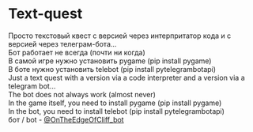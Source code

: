 # Text-quest
Просто текстовый квест с верcией через интерпритатор кода и с версией через телеграм-бота...  
Бот работает не всегда (почти ни когда)  
В самой игре нужно установить pygame (pip install pygame)   
В боте нужно установить telebot (pip install pytelegrambotapi)   
Just a text quest with a version via a code interpreter and a version via a telegram bot...   
The bot does not always work (almost never)  
In the game itself, you need to install pygame (pip install pygame)  
In the bot, you need to install telebot (pip install pytelegrambotapi)  
бот / bot - [@OnTheEdgeOfCliff_bot](http://t.me/OnTheEdgeOfCliff_bot)

